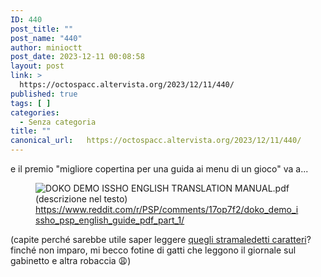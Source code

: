 ```yaml
---
ID: 440
post_title: ""
post_name: "440"
author: minioctt
post_date: 2023-12-11 00:08:58
layout: post
link: >
  https://octospacc.altervista.org/2023/12/11/440/
published: true
tags: [ ]
categories:
  - Senza categoria
title: ""
canonical_url:   https://octospacc.altervista.org/2023/12/11/440/
---
```

<!-- wp:paragraph -->
<p>e il premio "migliore copertina per una guida ai menu di un gioco" va a...</p>
<!-- /wp:paragraph -->

<!-- wp:paragraph -->
<p></p>
<!-- /wp:paragraph -->

<!-- wp:image {"id":441,"sizeSlug":"full","linkDestination":"none"} -->
<figure class="wp-block-image size-full"><img src="{{site.cdnurl}}/assets/uploads/2023/12/image-7.png" alt="DOKO DEMO ISSHO ENGLISH TRANSLATION MANUAL.pdf (descrizione nel testo)" class="wp-image-441"/><figcaption class="wp-element-caption"><a href="https://www.reddit.com/r/PSP/comments/17op7f2/doko_demo_issho_psp_english_guide_pdf_part_1/">https://www.reddit.com/r/PSP/comments/17op7f2/doko_demo_issho_psp_english_guide_pdf_part_1/</a></figcaption></figure>
<!-- /wp:image -->

<!-- wp:paragraph -->
<p></p>
<!-- /wp:paragraph -->

<!-- wp:paragraph -->
<p>(capite perché sarebbe utile saper leggere <a href="https://octospacc.altervista.org/2023/12/07/305/">quegli stramaledetti caratteri</a>? finché non imparo, mi becco fotine di gatti che leggono il giornale sul gabinetto e altra robaccia 😩️)</p>
<!-- /wp:paragraph -->